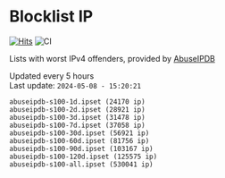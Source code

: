 # Blocklist IP

[![Hits](https://hits.seeyoufarm.com/api/count/incr/badge.svg?url=https%3A%2F%2Fgithub.com%2Fborestad%2Fblocklist-ip%2F&count_bg=%2379C83D&title_bg=%23555555&icon=&icon_color=%23E7E7E7&title=hits&edge_flat=false)](https://hits.seeyoufarm.com)  ![CI](https://img.shields.io/github/workflow/status/borestad/blocklist-ip/CI?style=flat-square)

Lists with worst IPv4 offenders, provided by [AbuseIPDB](https://www.abuseipdb.com/)

<!-- FOOTER-PLACEHOLDER -->
Updated every 5 hours<br>
Last update: `2024-05-08 - 15:20:21`
```
abuseipdb-s100-1d.ipset (24170 ip)
abuseipdb-s100-2d.ipset (28921 ip)
abuseipdb-s100-3d.ipset (31478 ip)
abuseipdb-s100-7d.ipset (37058 ip)
abuseipdb-s100-30d.ipset (56921 ip)
abuseipdb-s100-60d.ipset (81756 ip)
abuseipdb-s100-90d.ipset (103167 ip)
abuseipdb-s100-120d.ipset (125575 ip)
abuseipdb-s100-all.ipset (530041 ip)
```
